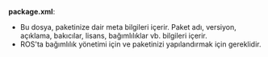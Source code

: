  **package.xml**:

   * Bu dosya, paketinize dair meta bilgileri içerir. Paket adı, versiyon, açıklama, bakıcılar, lisans, bağımlılıklar vb. bilgileri içerir.
   * ROS'ta bağımlılık yönetimi için ve paketinizi yapılandırmak için gereklidir.